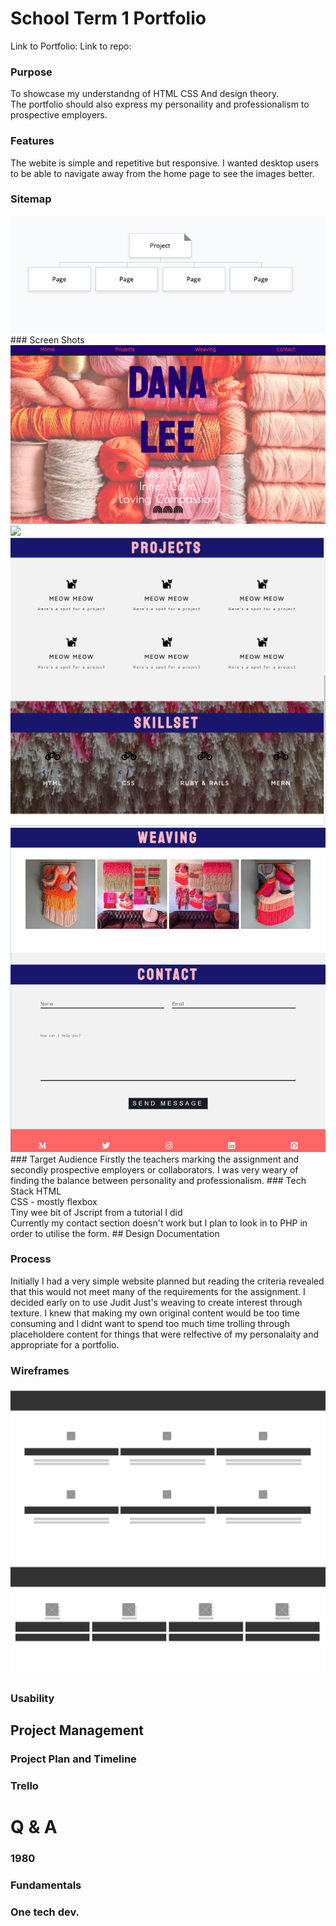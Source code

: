 # School Term 1 Portfolio
Link to Portfolio:
Link to repo:
### Purpose
To showcase my understandng of HTML CSS And design theory.<br>
The portfolio should also express my personaility and professionalism to prospective employers. <br>

### Features
The webite is simple and repetitive but responsive. I wanted desktop users to be able to navigate away from the home page to see the images better. 
### Sitemap
<img src="site map.png">
### Screen Shots
<img src="screenshots/Screen Shot 2019-03-25 at 10.46.55 am.png">
<img src="screenshots/screen shot of aboutme portfolio.PNG">
<img src="screenshots/projects screen shot.PNG">
<img src="screenshots/footer screen shot.PNG">
### Target Audience 
Firstly the teachers marking the assignment and secondly prospective employers or collaborators. I was very weary of finding the balance between personality and professionalism. 
### Tech Stack 
HTML<br>
CSS - mostly flexbox <br>
Tiny wee bit of Jscript from a tutorial I did<br>
Currently my contact section doesn't work but I plan to look in to PHP in order to utilise the form. 
## Design Documentation

### Process 
Initially I had a very simple website planned but reading the criteria revealed that this would not meet many of the requirements for the assignment. I decided early on to use Judit Just's weaving to create interest through texture. I knew that making my own original content would be too time consuming and I didnt want to spend too much time trolling through placeholdere content for things that were relfective of my personalaity and appropriate for a portfolio. 
### Wireframes
<img src="wireframes/projects-tech-wireframe.PNG">

### Usability 

## Project Management
### Project Plan and Timeline
### Trello

# Q & A

### 1980
### Fundamentals
### One tech dev.
